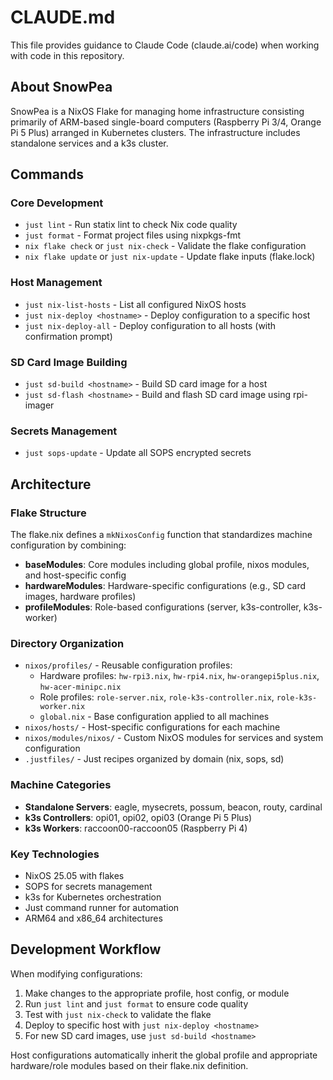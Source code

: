 # CLAUDE.md

This file provides guidance to Claude Code (claude.ai/code) when working with code in this repository.

## About SnowPea

SnowPea is a NixOS Flake for managing home infrastructure consisting primarily of ARM-based single-board computers (Raspberry Pi 3/4, Orange Pi 5 Plus) arranged in Kubernetes clusters. The infrastructure includes standalone services and a k3s cluster.

## Commands

### Core Development
- `just lint` - Run statix lint to check Nix code quality
- `just format` - Format project files using nixpkgs-fmt
- `nix flake check` or `just nix-check` - Validate the flake configuration
- `nix flake update` or `just nix-update` - Update flake inputs (flake.lock)

### Host Management
- `just nix-list-hosts` - List all configured NixOS hosts
- `just nix-deploy <hostname>` - Deploy configuration to a specific host
- `just nix-deploy-all` - Deploy configuration to all hosts (with confirmation prompt)

### SD Card Image Building
- `just sd-build <hostname>` - Build SD card image for a host
- `just sd-flash <hostname>` - Build and flash SD card image using rpi-imager

### Secrets Management
- `just sops-update` - Update all SOPS encrypted secrets

## Architecture

### Flake Structure
The flake.nix defines a `mkNixosConfig` function that standardizes machine configuration by combining:
- **baseModules**: Core modules including global profile, nixos modules, and host-specific config
- **hardwareModules**: Hardware-specific configurations (e.g., SD card images, hardware profiles)
- **profileModules**: Role-based configurations (server, k3s-controller, k3s-worker)

### Directory Organization
- `nixos/profiles/` - Reusable configuration profiles:
  - Hardware profiles: `hw-rpi3.nix`, `hw-rpi4.nix`, `hw-orangepi5plus.nix`, `hw-acer-minipc.nix`
  - Role profiles: `role-server.nix`, `role-k3s-controller.nix`, `role-k3s-worker.nix`
  - `global.nix` - Base configuration applied to all machines
- `nixos/hosts/` - Host-specific configurations for each machine
- `nixos/modules/nixos/` - Custom NixOS modules for services and system configuration
- `.justfiles/` - Just recipes organized by domain (nix, sops, sd)

### Machine Categories
- **Standalone Servers**: eagle, mysecrets, possum, beacon, routy, cardinal
- **k3s Controllers**: opi01, opi02, opi03 (Orange Pi 5 Plus)
- **k3s Workers**: raccoon00-raccoon05 (Raspberry Pi 4)

### Key Technologies
- NixOS 25.05 with flakes
- SOPS for secrets management
- k3s for Kubernetes orchestration
- Just command runner for automation
- ARM64 and x86_64 architectures

## Development Workflow

When modifying configurations:
1. Make changes to the appropriate profile, host config, or module
2. Run `just lint` and `just format` to ensure code quality
3. Test with `just nix-check` to validate the flake
4. Deploy to specific host with `just nix-deploy <hostname>`
5. For new SD card images, use `just sd-build <hostname>`

Host configurations automatically inherit the global profile and appropriate hardware/role modules based on their flake.nix definition.